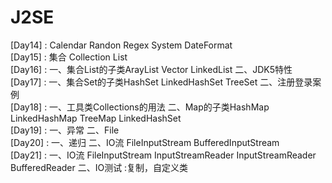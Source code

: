 # J2SE   
[Day14] : Calendar Randon Regex System DateFormat  
[Day15] : 集合 Collection List  
[Day16] : 一、集合List的子类ArayList Vector LinkedList    二、JDK5特性   
[Day17] : 一、集合Set的子类HashSet LinkedHashSet TreeSet  二、注册登录案例   
[Day18] : 一、工具类Collections的用法                     二、Map的子类HashMap LinkedHashMap TreeMap LinkedHashSet  
[Day19] : 一、异常         二、File  
[Day20] : 一、递归         二、IO流 FileInputStream   BufferedInputStream   
[Day21] : 一、IO流  FileInputStream  InputStreamReader  InputStreamReader BufferedReader   二、IO测试 :复制，自定义类  

